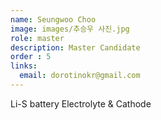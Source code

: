 ```yaml
---
name: Seungwoo Choo
image: images/추승우 사진.jpg
role: master
description: Master Candidate
order : 5
links:
  email: dorotinokr@gmail.com
---
```


Li-S battery Electrolyte & Cathode
